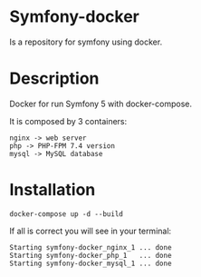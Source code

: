 # Symfony-docker

Is a repository for symfony using docker.

# Description

Docker for run Symfony 5 with docker-compose.

It is composed by 3 containers:

```
nginx -> web server
php -> PHP-FPM 7.4 version
mysql -> MySQL database
```

# Installation

```
docker-compose up -d --build
```

If all is correct you will see in your terminal:

```
Starting symfony-docker_nginx_1 ... done
Starting symfony-docker_php_1   ... done
Starting symfony-docker_mysql_1 ... done
```
